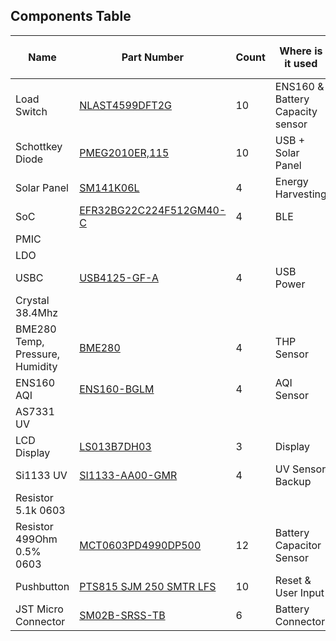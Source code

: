 ## Components Table

|Name | Part Number         | Count | Where is it used | Datasheet |  Total Cost (USD) |
|-----|--------------|---|----|------------------|--|
|Load Switch|  [NLAST4599DFT2G](https://www.digikey.com/en/products/detail/onsemi/NLAST4599DFT2G/920177) | 10  | ENS160 & Battery Capacity sensor | [Datasheet](https://www.onsemi.com/pdf/datasheet/nlast4599-d.pdf) ||
|Schottkey Diode| [PMEG2010ER,115](https://www.digikey.com/en/products/detail/nexperia-usa-inc/PMEG2010ER-115/2119861)  | 10 |  USB + Solar Panel  | [Datasheet](https://assets.nexperia.com/documents/data-sheet/PMEG2010ER.pdf)    ||
|Solar Panel| [SM141K06L](https://www.digikey.com/en/products/detail/anysolar-ltd/SM141K06L/9990462)  | 4 |  Energy Harvesting  | [Datasheet](https://waf-e.dubudisk.com/anysolar.dubuplus.com/techsupport@anysolar.biz/O18Ae0C/DubuDisk/www/Gen3/SM141K06L%20DATA%20SHEET%20202007.pdf)    ||
|SoC| [EFR32BG22C224F512GM40-C](https://www.digikey.com/en/products/detail/silicon-labs/EFR32BG22C224F512GM40-C/11610896)  | 4 |  BLE  | [Datasheet](https://www.silabs.com/documents/public/data-sheets/efr32bg22-datasheet.pdf)    ||
|PMIC| []()  |  |    | [Datasheet]()    ||
|LDO| []()  |  |    | [Datasheet]()    ||
|USBC| [USB4125-GF-A](https://www.digikey.com/en/products/detail/gct/USB4125-GF-A/13547388)  | 4 |  USB Power  | [Datasheet](https://mm.digikey.com/Volume0/opasdata/d220001/medias/docus/5561/USB4125%20-%20Product%20Drawing.pdf)    |2.68|
|Crystal 38.4Mhz| []()  |  |    | [Datasheet]()    ||
|BME280 Temp, Pressure, Humidity| [BME280](https://www.digikey.com/en/products/detail/bosch-sensortec/BME280/6136306)  | 4 |  THP Sensor  | [Datasheet](https://www.bosch-sensortec.com/media/boschsensortec/downloads/datasheets/bst-bme280-ds002.pdf)    ||
|ENS160 AQI| [ENS160-BGLM](https://www.digikey.com/en/products/detail/sciosense/ENS160-BGLM/16129832)  | 4 |  AQI Sensor  | [Datasheet](https://www.sciosense.com/wp-content/uploads/documents/SC-001224-DS-9-ENS160-Datasheet.pdf)    ||
|AS7331 UV| []()  |  |    | [Datasheet]()    ||
|LCD Display| [LS013B7DH03](https://www.digikey.com/en/products/detail/sharp-microelectronics/ls013b7dh03/5300387)  | 3  |  Display   | [Datasheet](https://mm.digikey.com/Volume0/opasdata/d220001/medias/docus/929/LS013B7DH03_Spec.pdf)    ||
|Si1133 UV| [SI1133-AA00-GMR](https://www.digikey.com/en/products/detail/silicon-labs/SI1133-AA00-GMR/5725927)  | 4 |  UV Sensor Backup  | [Datasheet](https://www.silabs.com/documents/public/data-sheets/Si1133.pdf)    ||
|Resistor 5.1k 0603| []()  |  |    | [Datasheet]()    ||
|Resistor 499Ohm 0.5% 0603| [MCT0603PD4990DP500](https://www.digikey.com/en/products/detail/vishay-beyschlag-draloric-bc-components/MCT0603PD4990DP500/7245003)  | 12 | Battery Capacitor Sensor | [Datasheet](https://www.vishay.com/docs/28916/mcxhp.pdf)    ||
|Pushbutton| [PTS815 SJM 250 SMTR LFS](https://www.digikey.com/en/products/detail/c-k/pts815-sjm-250-smtr-lfs/9947846)  | 10 |  Reset & User Input  | [Datasheet](https://www.ckswitches.com/media/2728/pts815.pdf)    ||
|JST Micro Connector| [SM02B-SRSS-TB](https://www.digikey.com/en/products/detail/jst-sales-america-inc/SM02B-SRSS-TB/926708)  | 6 |  Battery Connector  | [Datasheet](https://www.jst-mfg.com/product/pdf/eng/eSH.pdf)    ||
